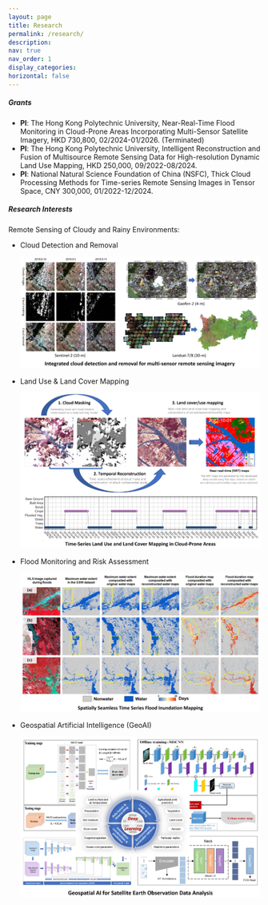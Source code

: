 ```yaml
---
layout: page
title: Research
permalink: /research/
description: 
nav: true
nav_order: 1
display_categories:
horizontal: false
---
```


##### **Grants**  

- **PI**: The Hong Kong Polytechnic University, Near-Real-Time Flood Monitoring in Cloud-Prone Areas Incorporating Multi-Sensor Satellite Imagery, HKD 730,800, 02/2024-01/2026.  (Terminated)&emsp;
- **PI**: The Hong Kong Polytechnic University, Intelligent Reconstruction and Fusion of Multisource Remote Sensing Data for High-resolution Dynamic Land Use Mapping, HKD 250,000, 09/2022-08/2024.  &emsp;
- **PI**: National Natural Science Foundation of China (NSFC), Thick Cloud Processing Methods for Time-series Remote Sensing Images in Tensor Space,  CNY 300,000, 01/2022-12/2024.  &emsp;

##### **Research Interests**  

Remote Sensing of Cloudy and Rainy Environments:

- Cloud Detection and Removal

  <div align=center><img src="../assets/img/research_cloud.jpg" alt="" width="600"/></div>

- Land Use & Land Cover Mapping

  <div align=center><img src="../assets/img/research_lulc.jpg" alt="" width="600"/></div>

- Flood Monitoring and Risk Assessment

  <div align=center><img src="../assets/img/research_flood.jpg" alt="" width="600"/></div>

- Geospatial Artificial Intelligence (GeoAI)

  <div align=center><img src="../assets/img/research_GeoAI.jpg" alt="" width="600"/></div>
